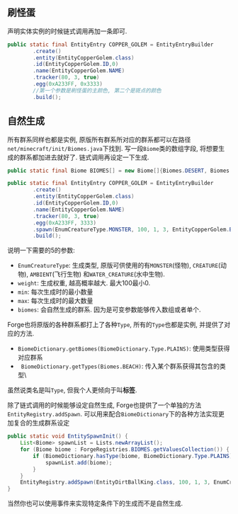 ## 刷怪蛋
声明实体实例的时候链式调用再加一条即可.
```java
public static final EntityEntry COPPER_GOLEM = EntityEntryBuilder  
        .create()  
        .entity(EntityCopperGolem.class)  
        .id(EntityCopperGolem.ID,0)  
        .name(EntityCopperGolem.NAME)  
        .tracker(80, 3, true)  
        .egg(0xA233FF, 0x3333)
        //第一个参数是刷怪蛋的主颜色, 第二个是斑点的颜色  
        .build();
```

## 自然生成
所有群系同样也都是实例, 原版所有群系所对应的群系都可以在路径`net/minecraft/init/Biomes.java`下找到. 写一段`Biome`类的数组字段, 将想要生成的群系都加进去就好了. 链式调用再设定一下生成.
```java
public static final Biome BIOMES[] = new Biome[]{Biomes.DESERT, Biomes.BEACH, Biomes.BEACH};
```
```java
public static final EntityEntry COPPER_GOLEM = EntityEntryBuilder  
        .create()  
        .entity(EntityCopperGolem.class)  
        .id(EntityCopperGolem.ID,0)  
        .name(EntityCopperGolem.NAME)  
        .tracker(80, 3, true)  
        .egg(0xA233FF, 3333)  
        .spawn(EnumCreatureType.MONSTER, 100, 1, 3, EntityCopperGolem.BIOMES)  
        .build();
```
说明一下需要的5的参数:
- `EnumCreatureType`: 生成类型, 原版可供使用的有`MONSTER`(怪物), `CREATURE`(动物), `AMBIENT`(飞行生物) 和`WATER_CREATURE`(水中生物).
- `weight`: 生成权重, 越高概率越大. 最大100最小0.
- `min`: 每次生成时的最小数量
- `max`: 每次生成时的最大数量
- `biomes`: 会自然生成的群系. 因为是可变参数能够传入数组或者单个.

Forge也将原版的各种群系都打上了各种`Type`, 所有的`Type`也都是实例, 并提供了对应的方法.
- `BiomeDictionary.getBiomes(BiomeDictionary.Type.PLAINS)`: 使用类型获得对应群系
- ` BiomeDictionary.getTypes(Biomes.BEACH)`: 传入某个群系获得其包含的类型\

虽然说类名是叫`Type`, 但我个人更倾向于叫**标签**.

除了链式调用的时候能够设定自然生成, Forge也提供了一个单独的方法`EntityRegistry.addSpawn`. 可以用来配合`BiomeDictionary`下的各种方法实现更加复合的生成群系设定
```java
public static void EntitySpawnInit() {  
    List<Biome> spawnList = Lists.newArrayList();  
    for (Biome biome : ForgeRegistries.BIOMES.getValuesCollection()) {  
        if (BiomeDictionary.hasType(biome, BiomeDictionary.Type.PLAINS) || BiomeDictionary.hasType(biome, BiomeDictionary.Type.COLD)) {  
            spawnList.add(biome);  
        }    
    }    
    EntityRegistry.addSpawn(EntityDirtBallKing.class, 100, 1, 3, EnumCreatureType.MONSTER, spawnList.toArray(new Biome[0]));  
}
```

当然你也可以使用事件来实现特定条件下的生成而不是自然生成.